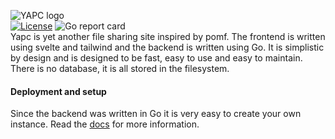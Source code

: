 ![YAPC logo](https://pomf.080609.xyz/img/logo.svg)<br>
[![License](https://img.shields.io/github/license/hexahigh/yapc)](https://github.com/hexahigh/yapc/blob/main/LICENSE)
![Go report card](https://goreportcard.com/badge/github.com/hexahigh/yapc/backend)<br>
Yapc is yet another file sharing site inspired by pomf.
The frontend is written using svelte and tailwind and the backend is written using Go.
It is simplistic by design and is designed to be fast, easy to use and easy to maintain.
There is no database, it is all stored in the filesystem.
#### Deployment and setup
Since the backend was written in Go it is very easy to create your own instance.
Read the [docs](https://github.com/hexahigh/yapc/blob/main/docs/installation.md) for more information.